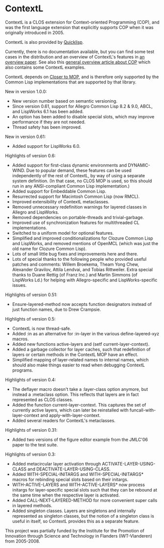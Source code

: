 # ContextL
ContextL is a CLOS extension for Context-oriented Programming (COP), and was the first language extension that explicitly supports COP when it was originally introduced in 2005.

ContextL is also provided by [Quicklisp](https://www.quicklisp.org/).

Currently, there is no documentation available, but you can find some test cases in the distribution and an overview of ContextL's features in [an overview paper](http://www.p-cos.net/documents/contextl-soa.pdf "Context-oriented Programming in ContextL"). See also this [general overview article about COP](http://www.jot.fm/issues/issue_2008_03/article4/ "Context-oriented Programming") which also contains some ContextL examples.

ContextL depends on [Closer to MOP](https://github.com/pcostanza/closer-mop "Closer to MOP"), and is therefore only supported by the Common Lisp implementations that are supported by that library.

New in version 1.0.0:
* New version number based on semantic versioning.
* Since version 0.61, support for Allegro Common Lisp 8.2 & 9.0, ABCL, and LispWorks 6.1 has been added.
* An option has been added to disable special slots, which may improve performance if they are not needed.
* Thread safety has been improved.

New in version 0.61:
* Added support for LispWorks 6.0.

Highlights of version 0.6:
* Added support for first-class dynamic environments and DYNAMIC-WIND. Due to popular demand, these features can be used independently of the rest of ContextL, by way of using a separate system definition. (In that case, no CLOS MOP is used, so this should run in any ANSI-compliant Common Lisp implementation.)
* Added support for Embeddable Common Lisp.
* Resurrected support for Macintosh Common Lisp (now RMCL).
* Improved extensibility of ContextL metaclasses.
* Removed unnecessary redefinition warnings for layered classes in Allegro and LispWorks.
* Removed dependencies on portable-threads and trivial-garbage.
* Improved use of synchronization features for multithreaded CL implementations.
* Switched to a uniform model for optional features.
* Simplified and improved conditionalizations for Clozure Common Lisp and LispWorks, and removed mentions of OpenMCL (which was just the old name for Clozure Common Lisp).
* Lots of small little bug fixes and improvements here and there.
* Lots of special thanks to the following people who provided useful patches and comments: Willem Broekema, Theam Yong Chew, Alexander Gravilov, Attila Lendvai, and Tobias Rittweiler. Extra special thanks to Duane Rettig (of Franz Inc.) and Martin Simmons (of LispWorks Ld.) for helping with Allegro-specific and LispWorks-specific issues.

Highlights of version 0.51:
* Ensure-layered-method now accepts function designators instead of just function names, due to Drew Crampsie.

Highlights of version 0.5:
* ContextL is now thread-safe.
* Added :in as an alternative for :in-layer in the various define-layered-xyz macros.
* Added new functions active-layers and (setf current-layer-context).
* Added a garbage collector for layer caches, such that redefinition of layers or certain methods in the ContextL MOP have an effect.
* Simplified mapping of layer-related names to internal names, which should also make things easier to read when debugging ContextL programs.

Highlights of version 0.4:
* The deflayer macro doesn't take a :layer-class option anymore, but instead a :metaclass option. This reflects that layers are in fact represented as CLOS classes.
* Added the function current-layer-context. This captures the set of currently active layers, which can later be reinstalled with funcall-with-layer-context and apply-with-layer-context.
* Added several readers for ContextL's metaclasses.

Highlights of version 0.31:
* Added two versions of the figure editor example from the JMLC'06 paper to the test suite.

Highlights of version 0.3:
* Added metacircular layer activation through ACTIVATE-LAYER-USING-CLASS and DEACTIVATE-LAYER-USING-CLASS.
* Added WITH-SPECIAL-INITARGS and WITH-SPECIAL-INITARGS\* macros for rebinding special slots based on their initargs.
* WITH-ACTIVE-LAYERS and WITH-ACTIVE-LAYERS\* now process initargs for layer-specific special slots such that they can be rebound at the same time when the respective layer is activated.
* Added CALL-NEXT-LAYERED-METHOD for more convenient super calls in layered methods.
* Added singleton classes. Layers are singletons and internally represented as singleton classes, but the notion of a singleton class is useful in itself, so ContextL provides this as a separate feature.

This project was partially funded by the Institute for the Promotion of Innovation through Science and Technology in Flanders (IWT-Vlanderen) from 2005-2008.
